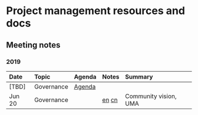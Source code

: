 # Project management resources and docs

## Meeting notes

### 2019

Date | Topic | Agenda  | Notes | Summary |
|:---|:---|---|---|:---|
[TBD] | Governance | [Agenda](https://github.com/carboclan/pm/issues/1) | | |
Jun 20 | Governance | | [en](notes/20190620-meeting-governance-en.md) [cn](notes/20190620-meeting-governance-cn.md) | Community vision, UMA |
